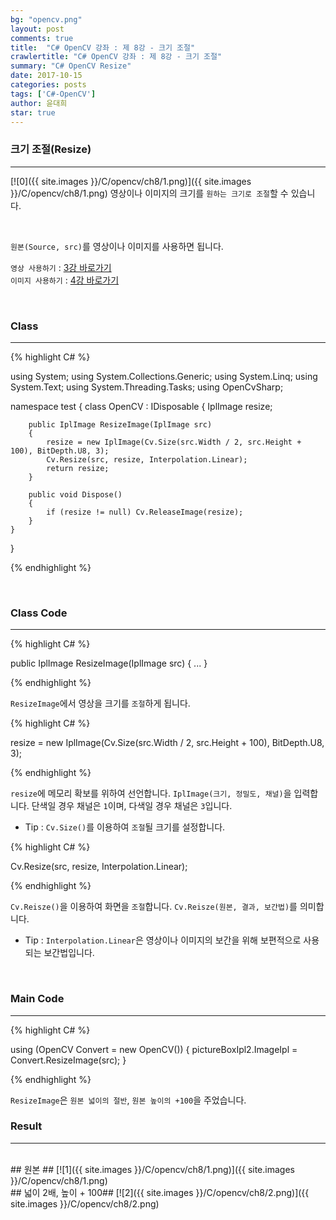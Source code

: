 ```yaml
---
bg: "opencv.png"
layout: post
comments: true
title:  "C# OpenCV 강좌 : 제 8강 - 크기 조절"
crawlertitle: "C# OpenCV 강좌 : 제 8강 - 크기 조절"
summary: "C# OpenCV Resize"
date: 2017-10-15
categories: posts
tags: ['C#-OpenCV']
author: 윤대희
star: true
---
```


### 크기 조절(Resize) ###
----------
[![0]({{ site.images }}/C/opencv/ch8/1.png)]({{ site.images }}/C/opencv/ch8/1.png)
영상이나 이미지의 크기를 `원하는 크기로 조절`할 수 있습니다.

<br>    

`원본(Source, src)`를 영상이나 이미지를 사용하면 됩니다.
<br>

`영상 사용하기` : [3강 바로가기][3강]
<br>
`이미지 사용하기` : [4강 바로가기][4강]

<br>

### Class ###
----------

{% highlight C# %}

using System;
using System.Collections.Generic;
using System.Linq;
using System.Text;
using System.Threading.Tasks;
using OpenCvSharp;

namespace test
{
    class OpenCV : IDisposable
    {
        IplImage resize;
            
        public IplImage ResizeImage(IplImage src)
        {
            resize = new IplImage(Cv.Size(src.Width / 2, src.Height + 100), BitDepth.U8, 3);
            Cv.Resize(src, resize, Interpolation.Linear);
            return resize;
        }
            
        public void Dispose()
        {
            if (resize != null) Cv.ReleaseImage(resize);
        }
    }
}                    

{% endhighlight %}

<br>

### Class Code ###
----------
{% highlight C# %}

public IplImage ResizeImage(IplImage src)
{
    ...
}

{% endhighlight %}

`ResizeImage`에서 영상을 크기를 `조절`하게 됩니다.

{% highlight C# %}

resize = new IplImage(Cv.Size(src.Width / 2, src.Height + 100), BitDepth.U8, 3);

{% endhighlight %}

`resize`에 메모리 확보를 위하여 선언합니다. `IplImage(크기, 정밀도, 채널)`을 입력합니다. 단색일 경우 채널은 `1`이며, 다색일 경우 채널은 `3`입니다.

* Tip : `Cv.Size()`를 이용하여 `조절`될 크기를 설정합니다.

{% highlight C# %}

Cv.Resize(src, resize, Interpolation.Linear);

{% endhighlight %}

`Cv.Reisze()`을 이용하여 화면을 `조절`합니다. `Cv.Reisze(원본, 결과, 보간법)`를 의미합니다.

* Tip : `Interpolation.Linear`은 영상이나 이미지의 보간을 위해 보편적으로 사용되는 보간법입니다.

<br>

### Main Code ###
----------
{% highlight C# %}

using (OpenCV Convert = new OpenCV())
{
    pictureBoxIpl2.ImageIpl = Convert.ResizeImage(src);
}

{% endhighlight %}

`ResizeImage`은 `원본 넓이의 절반`, `원본 높이의 +100`을 주었습니다.
<br>

### Result ###
----------
<br>
## 원본 ##
[![1]({{ site.images }}/C/opencv/ch8/1.png)]({{ site.images }}/C/opencv/ch8/1.png)

<br>
## 넓이 2배, 높이 + 100##
[![2]({{ site.images }}/C/opencv/ch8/2.png)]({{ site.images }}/C/opencv/ch8/2.png)





[3강]: https://076923.github.io/posts/C-opencv-3/
[4강]: https://076923.github.io/posts/C-opencv-4/
